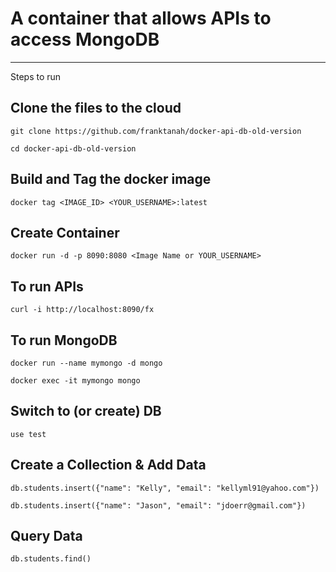 

# A container that allows APIs to access MongoDB

---

Steps to run
## Clone the files to the cloud
`git clone https://github.com/franktanah/docker-api-db-old-version`

`cd docker-api-db-old-version`

## Build and Tag the docker image
`docker tag <IMAGE_ID> <YOUR_USERNAME>:latest`

## Create Container
`docker run -d -p 8090:8080 <Image Name or YOUR_USERNAME>`

## To run APIs
`curl -i http://localhost:8090/fx`

## To run MongoDB
`docker run --name mymongo -d mongo`

`docker exec -it mymongo mongo`

## Switch to (or create) DB
`use test`

## Create a Collection & Add Data
`db.students.insert({"name": "Kelly", "email": "kellyml91@yahoo.com"})`

`db.students.insert({"name": "Jason", "email": "jdoerr@gmail.com"})`

## Query Data
`db.students.find()`
